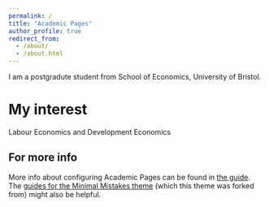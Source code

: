 ```yaml
---
permalink: /
title: "Academic Pages"
author_profile: true
redirect_from: 
  - /about/
  - /about.html
---
```


I am a postgradute student from School of Economics, University of Bristol.

My interest 
======
Labour Economics and Development Economics

For more info
------
More info about configuring Academic Pages can be found in [the guide](https://academicpages.github.io/markdown/). The [guides for the Minimal Mistakes theme](https://mmistakes.github.io/minimal-mistakes/docs/configuration/) (which this theme was forked from) might also be helpful.
